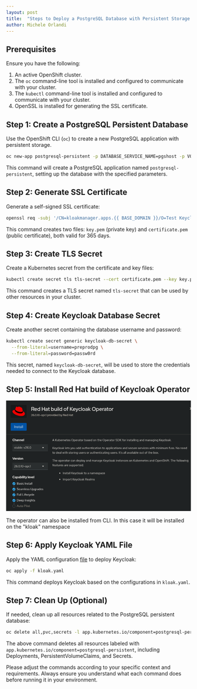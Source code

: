 ```yaml
---
layout: post
title:  "Steps to Deploy a PostgreSQL Database with Persistent Storage on OpenShift using the Red Hat Keycloak Operator"
author: Michele Orlandi
---
```


## Prerequisites

Ensure you have the following:

1. An active OpenShift cluster.
2. The `oc` command-line tool is installed and configured to communicate with your cluster.
3. The `kubectl` command-line tool is installed and configured to communicate with your cluster.
4. OpenSSL is installed for generating the SSL certificate.

## Step 1: Create a PostgreSQL Persistent Database

Use the OpenShift CLI (`oc`) to create a new PostgreSQL application with persistent storage. 

```bash
oc new-app postgresql-persistent -p DATABASE_SERVICE_NAME=pgshost -p VOLUME_CAPACITY=2Gi -p POSTGRESQL_USER=preprodpg -p POSTGRESQL_PASSWORD=passw0rd -p POSTGRESQL_DATABASE=keycloak -p POSTGRESQL_VERSION=15-el9
```

This command will create a PostgreSQL application named `postgresql-persistent`, setting up the database with the specified parameters.

## Step 2: Generate SSL Certificate

Generate a self-signed SSL certificate:

```bash
openssl req -subj '/CN=kloakmanager.apps.{{ BASE_DOMAIN }}/O=Test Keycloak./C=US' -newkey rsa:2048 -nodes -keyout key.pem -x509 -days 365 -out certificate.pem
```

This command creates two files: `key.pem` (private key) and `certificate.pem` (public certificate), both valid for 365 days.

## Step 3: Create TLS Secret

Create a Kubernetes secret from the certificate and key files:

```bash
kubectl create secret tls tls-secret --cert certificate.pem --key key.pem
```

This command creates a TLS secret named `tls-secret` that can be used by other resources in your cluster.

## Step 4: Create Keycloak Database Secret

Create another secret containing the database username and password:

```bash
kubectl create secret generic keycloak-db-secret \
  --from-literal=username=preprodpg \
  --from-literal=password=passw0rd
```

This secret, named `keycloak-db-secret`, will be used to store the credentials needed to connect to the Keycloak database.

## Step 5: Install Red Hat build of Keycloak Operator
![Installation using the OCP console](/assets/images/keycloack.png)

The operator can also be installed from CLI. In this case it will be installed on the "kloak" namespace

## Step 6: Apply Keycloak YAML File

Apply the YAML configuration [file](/assets/yaml/kloak.yaml) to deploy Keycloak:

```bash
oc apply -f kloak.yaml
```

This command deploys Keycloak based on the configurations in `kloak.yaml`.

## Step 7: Clean Up (Optional)

If needed, clean up all resources related to the PostgreSQL persistent database:

```bash
oc delete all,pvc,secrets -l app.kubernetes.io/component=postgresql-persistent
```

The above command deletes all resources labeled with `app.kubernetes.io/component=postgresql-persistent`, including Deployments, PersistentVolumeClaims, and Secrets.

Please adjust the commands according to your specific context and requirements. Always ensure you understand what each command does before running it in your environment.